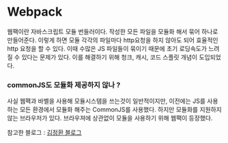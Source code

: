 # Webpack

웹팩이란 자바스크립트 모듈 번들러이다. 작성한 모든 파일을 모듈화 해서 묶어 하나로 만들어준다. 이렇게 하면 모듈 각각의 파일마다 http요청을 하지 않아도 되어 효율적인 http 요청을 할 수 있다. 이때 수많은 JS 파일들이 묶이기 때문에 초기 로딩속도가 느려질 수 있다는 문제가 있다. 이를 해결하기 위해 청크, 캐시, 코드 스플릿 개념이 도입되었다.

### commonJS도 모듈화 제공하지 않나 ?

사실 웹팩과 바벨을 사용해 모듈시스템을 쓰는것이 일반적이지만, 이전에는 JS를 사용하는 모든 환경에서 모듈화 해주는 CommonJS를 사용했다. 하지만 모듈화를 지원하지 않는 브라우저가 있다. 브라우져에 상관없이 모듈을 사용하기 위해 웹팩이 등장했다.

참고한 블로그 : [김정환 블로그]("https://jeonghwan-kim.github.io/series/2019/12/10/frontend-dev-env-webpack-basic.html")
